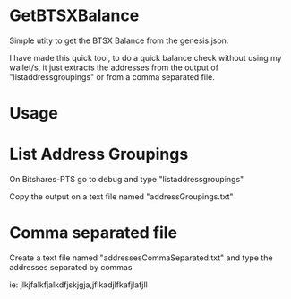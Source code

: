 GetBTSXBalance
==============

Simple utity to get the BTSX Balance from the genesis.json.

I have made this quick tool, to do a quick balance check without using my wallet/s, it just extracts the addresses from the output of "listaddressgroupings" or from a comma separated file.

Usage
============

List Address Groupings
========================

On Bitshares-PTS go to debug and type  "listaddressgroupings"

Copy the output on a text file named "addressGroupings.txt" 


Comma separated file
========================
Create a text file named "addressesCommaSeparated.txt" and type the addresses separated by commas

ie: jlkjfalkfjalkdfjskjgja,jflkadjlfkafjlafjll


